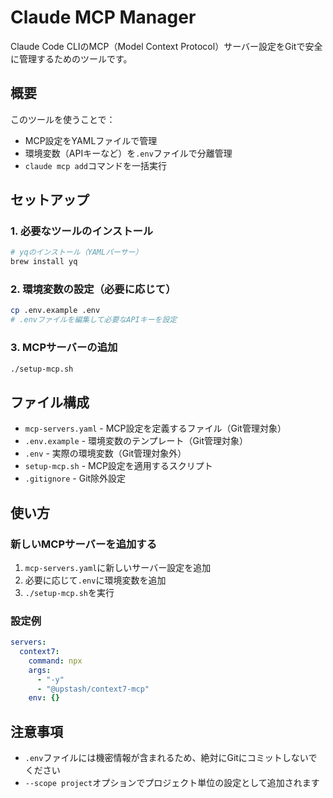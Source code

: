 # Claude MCP Manager

Claude Code CLIのMCP（Model Context Protocol）サーバー設定をGitで安全に管理するためのツールです。

## 概要

このツールを使うことで：

- MCP設定をYAMLファイルで管理
- 環境変数（APIキーなど）を`.env`ファイルで分離管理
- `claude mcp add`コマンドを一括実行

## セットアップ

### 1. 必要なツールのインストール

```bash
# yqのインストール（YAMLパーサー）
brew install yq
```

### 2. 環境変数の設定（必要に応じて）

```bash
cp .env.example .env
# .envファイルを編集して必要なAPIキーを設定
```

### 3. MCPサーバーの追加

```bash
./setup-mcp.sh
```

## ファイル構成

- `mcp-servers.yaml` - MCP設定を定義するファイル（Git管理対象）
- `.env.example` - 環境変数のテンプレート（Git管理対象）
- `.env` - 実際の環境変数（Git管理対象外）
- `setup-mcp.sh` - MCP設定を適用するスクリプト
- `.gitignore` - Git除外設定

## 使い方

### 新しいMCPサーバーを追加する

1. `mcp-servers.yaml`に新しいサーバー設定を追加
2. 必要に応じて`.env`に環境変数を追加
3. `./setup-mcp.sh`を実行

### 設定例

```yaml
servers:
  context7:
    command: npx
    args:
      - "-y"
      - "@upstash/context7-mcp"
    env: {}
```

## 注意事項

- `.env`ファイルには機密情報が含まれるため、絶対にGitにコミットしないでください
- `--scope project`オプションでプロジェクト単位の設定として追加されます
